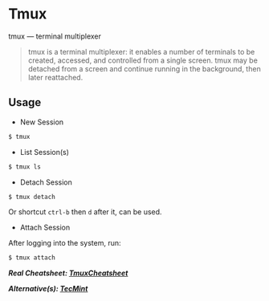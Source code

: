 # Tmux

tmux — terminal multiplexer

> tmux is a terminal multiplexer: it enables a number of terminals to be created, accessed, and controlled from a single screen. tmux may be detached from a screen and continue running in the background, then later reattached.

## Usage

- New Session

```bash
$ tmux
```

- List Session(s)

```bash
$ tmux ls
```

- Detach Session

```bash
$ tmux detach
```

Or shortcut `ctrl-b` then `d` after it, can be used.

- Attach Session

After logging into the system, run:

```bash
$ tmux attach
```

**_Real Cheatsheet: [TmuxCheatsheet](http://tmuxcheatsheet.com/)_**

**_Alternative(s): [TecMint](https://www.tecmint.com/keep-remote-ssh-sessions-running-after-disconnection/)_**
